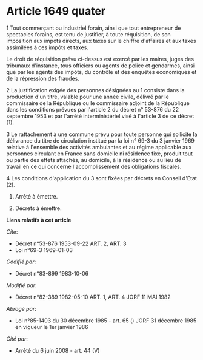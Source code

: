 # Article 1649 quater

1  Tout commerçant ou industriel forain, ainsi que tout entrepreneur de spectacles forains, est tenu de justifier, à toute
réquisition, de son imposition aux impôts directs, aux taxes sur le chiffre d'affaires et aux taxes assimilées à ces impôts
et taxes.

Le droit de réquisition prévu ci-dessus est exercé par les maires, juges des tribunaux d'instance, tous officiers ou agents
de police et gendarmes, ainsi que par les agents des impôts, du contrôle et des enquêtes économiques et de la répression des
fraudes.

2  La justification exigée des personnes désignées au 1 consiste dans la production d'un titre, valable pour une année
civile, délivré par le commissaire de la République ou le commissaire adjoint de la République dans les conditions prévues
par l'article 2 du décret n° 53-876 du 22 septembre 1953 et par l'arrêté interministériel visé à l'article 3 de ce décret
(1).

3  Le rattachement à une commune prévu pour toute personne qui sollicite la délivrance du titre de circulation institué par
la loi n° 69-3 du 3 janvier 1969 relative à l'ensemble des activités ambulantes et au régime applicable aux personnes
circulant en France sans domicile ni résidence fixe, produit tout ou partie des effets attachés, au domicile, à la résidence
ou au lieu de travail en ce qui concerne l'accomplissement des obligations fiscales.

4  Les conditions d'application du 3 sont fixées par décrets en Conseil d'Etat (2).

1)  Arrêté à émettre.

2)  Décrets à émettre.

**Liens relatifs à cet article**

_Cite_:

  - Décret n°53-876 1953-09-22 ART. 2, ART. 3
  - Loi n°69-3 1969-01-03

_Codifié par_:

  - Décret n°83-899 1983-10-06

_Modifié par_:

  - Décret n°82-389 1982-05-10 ART. 1, ART. 4 JORF 11 MAI 1982

_Abrogé par_:

  - Loi n°85-1403 du 30 décembre 1985 - art. 65 () JORF 31 décembre 1985 en vigueur le 1er janvier 1986

_Cité par_:

  - Arrêté du 6 juin 2008 - art. 44 (V)
